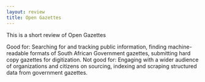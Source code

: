 ```yaml
---
layout: review
title: Open Gazettes
---
```


This is a short review of Open Gazettes

Good for: Searching for and tracking public information, finding machine-readable formats of South African Government gazettes, submitting hard copy gazettes for digitization.
Not good for: Engaging with a wider audience of organizations and citizens on sourcing, indexing and scraping structured data from government gazettes.
